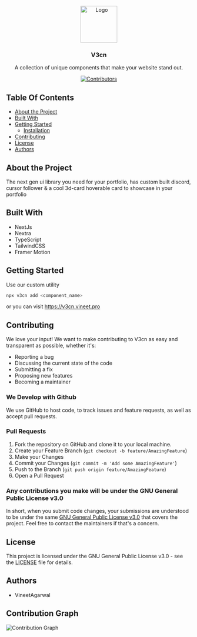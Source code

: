 <p align="center">
  <a href="https://github.com/VineeTagarwaL-code/v3cn-docs">
    <img src="https://github.com/user-attachments/assets/607c3243-77c3-4745-90f9-5b375013d970" alt="Logo" width="100px" >
  </a>
<br/>
  <h3 align="center">V3cn</h3>
  <p align="center" >
    A collection of unique components that make your website stand out.
  </p>
  <p align="center">
    <a href="https://github.com/VineeTagarwaL-code/v3cn-docs/graphs/contributors">
      <img src="https://img.shields.io/github/contributors/VineeTagarwaL-code/v3cn-docs" alt="Contributors">
    </a>
  </p>
</p>

## Table Of Contents

- [About the Project](#about-the-project)
- [Built With](#built-with)
- [Getting Started](#getting-started)
  - [Installation](#installation)
- [Contributing](#contributing)
- [License](#license)
- [Authors](#authors)

## About the Project

The next gen ui library you need for your portfolio, has custom built discord, cursor follower & a cool 3d-card hoverable card to showcase in your portfolio

## Built With

- NextJs
- Nextra
- TypeScript
- TailwindCSS
- Framer Motion

## Getting Started

Use our custom utility

```bash
npx v3cn add <component_name>
```

or you can visit https://v3cn.vineet.pro

## Contributing

We love your input! We want to make contributing to V3cn as easy and transparent as possible, whether it's:

- Reporting a bug
- Discussing the current state of the code
- Submitting a fix
- Proposing new features
- Becoming a maintainer

### We Develop with Github

We use GitHub to host code, to track issues and feature requests, as well as accept pull requests.

### Pull Requests

1. Fork the repository on GitHub and clone it to your local machine.
2. Create your Feature Branch (`git checkout -b feature/AmazingFeature`)
3. Make your Changes
4. Commit your Changes (`git commit -m 'Add some AmazingFeature'`)
5. Push to the Branch (`git push origin feature/AmazingFeature`)
6. Open a Pull Request

### Any contributions you make will be under the GNU General Public License v3.0

In short, when you submit code changes, your submissions are understood to be under the same [GNU General Public License v3.0](http://choosealicense.com/licenses/gpl-3.0/) that covers the project. Feel free to contact the maintainers if that's a concern.

## License

This project is licensed under the GNU General Public License v3.0 - see the [LICENSE](LICENSE) file for details.

## Authors

- VineetAgarwal

## Contribution Graph

![Contribution Graph](https://github-readme-activity-graph.vercel.app/graph?username=VineeTagarwaL-code&theme=github-compact)
